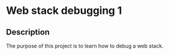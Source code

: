 # Web stack debugging 1

## Description

The purpose of this project is to learn how to debug a web stack.

